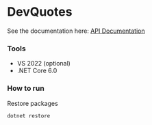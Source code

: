 # DevQuotes

See the documentation here: [API Documentation](https://codequotes.herokuapp.com/swagger/)

<h3>Tools</h3>
<ul>
    <li>VS 2022 (optional)</li>
    <li>.NET Core 6.0</li>
</ul>

<h3>How to run</h3>
Restore packages 

```cs
dotnet restore
```
